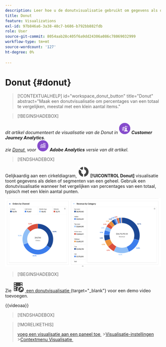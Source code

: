 ```yaml
---
description: Leer hoe u de donutvisualisatie gebruikt om gegevens als delen of segmenten van een geheel weer te geven.
title: Donut
feature: Visualizations
exl-id: 97b846a6-3a38-48c7-b686-b792bb882fdb
role: User
source-git-commit: 8054aab28c405f6a9dd24306a086c78069032999
workflow-type: tm+mt
source-wordcount: '127'
ht-degree: 0%

---
```


# Donut {#donut}

<!-- markdownlint-disable MD034 -->

>[!CONTEXTUALHELP]
>id="workspace_donut_button"
>title="Donut"
>abstract="Maak een donutvisualisatie om percentages van een totaal te vergelijken, meestal met een klein aantal items."

<!-- markdownlint-enable MD034 -->


>[!BEGINSHADEBOX]

_dit artikel documenteert de visualisatie van de Donut in_ ![&#x200B; CustomerJourneyAnalytics &#x200B;](/help/assets/icons/CustomerJourneyAnalytics.svg) _&#x200B;**Customer Journey Analytics**._<br/>_zie [&#x200B; Donut &#x200B;](https://experienceleague.adobe.com/nl/docs/analytics/analyze/analysis-workspace/visualizations/donut) voor_ ![&#x200B; AdobeAnalytics &#x200B;](/help/assets/icons/AdobeAnalytics.svg) _&#x200B;**Adobe Analytics** versie van dit artikel._

>[!ENDSHADEBOX]


Gelijkaardig aan een cirkeldiagram, ![&#x200B; GraphDonut &#x200B;](/help/assets/icons/GraphDonut.svg) **[!UICONTROL Donut]** visualisatie toont gegevens als delen of segmenten van een geheel. Gebruik een donutvisualisatie wanneer het vergelijken van percentages van een totaal, typisch met een klein aantal punten.

![&#x200B; een grafiek van de Donut die gegevens als delen of segmenten van een geheel tonen.](assets/donut.png)


>[!BEGINSHADEBOX]

Zie ![&#x200B; VideoCheckedOut &#x200B;](/help/assets/icons/VideoCheckedOut.svg) [&#x200B; een donutvisualisatie &#x200B;](https://video.tv.adobe.com/v/334309/?quality=12&learn=on){target="_blank"} voor een demo video toevoegen.

{{videoaa}}

>[!ENDSHADEBOX]


>[!MORELIKETHIS]
>
>[&#x200B; voeg een visualisatie aan een paneel toe &#x200B;](/help/analysis-workspace/visualizations/freeform-analysis-visualizations.md#add-visualizations-to-a-panel)
>&#x200B;>[Visualisatie-instellingen &#x200B;](/help/analysis-workspace/visualizations/freeform-analysis-visualizations.md#settings)
>&#x200B;>[Contextmenu Visualisatie &#x200B;](/help/analysis-workspace/visualizations/freeform-analysis-visualizations.md#context-menu)
>

